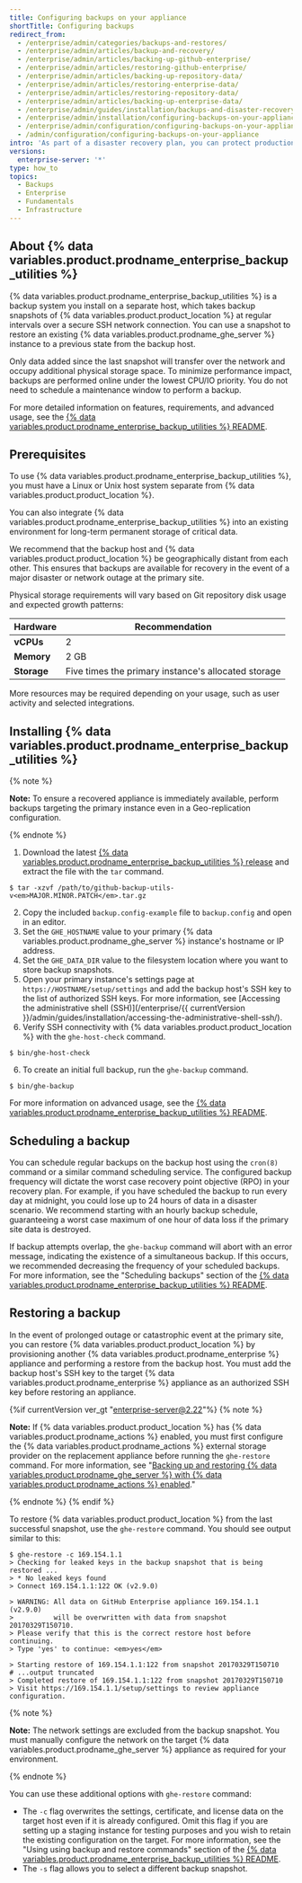 ```yaml
---
title: Configuring backups on your appliance
shortTitle: Configuring backups
redirect_from:
  - /enterprise/admin/categories/backups-and-restores/
  - /enterprise/admin/articles/backup-and-recovery/
  - /enterprise/admin/articles/backing-up-github-enterprise/
  - /enterprise/admin/articles/restoring-github-enterprise/
  - /enterprise/admin/articles/backing-up-repository-data/
  - /enterprise/admin/articles/restoring-enterprise-data/
  - /enterprise/admin/articles/restoring-repository-data/
  - /enterprise/admin/articles/backing-up-enterprise-data/
  - /enterprise/admin/guides/installation/backups-and-disaster-recovery/
  - /enterprise/admin/installation/configuring-backups-on-your-appliance
  - /enterprise/admin/configuration/configuring-backups-on-your-appliance
  - /admin/configuration/configuring-backups-on-your-appliance
intro: 'As part of a disaster recovery plan, you can protect production data on {% data variables.product.product_location %} by configuring automated backups.'
versions:
  enterprise-server: '*'
type: how_to
topics:
  - Backups
  - Enterprise
  - Fundamentals
  - Infrastructure
---
```

## About {% data variables.product.prodname_enterprise_backup_utilities %}

{% data variables.product.prodname_enterprise_backup_utilities %} is a backup system you install on a separate host, which takes backup snapshots of {% data variables.product.product_location %} at regular intervals over a secure SSH network connection. You can use a snapshot to restore an existing {% data variables.product.prodname_ghe_server %} instance to a previous state from the backup host.

Only data added since the last snapshot will transfer over the network and occupy additional physical storage space. To minimize performance impact, backups are performed online under the lowest CPU/IO priority. You do not need to schedule a maintenance window to perform a backup.

For more detailed information on features, requirements, and advanced usage, see the [{% data variables.product.prodname_enterprise_backup_utilities %} README](https://github.com/github/backup-utils#readme).

## Prerequisites

To use {% data variables.product.prodname_enterprise_backup_utilities %}, you must have a Linux or Unix host system separate from {% data variables.product.product_location %}.

You can also integrate {% data variables.product.prodname_enterprise_backup_utilities %} into an existing environment for long-term permanent storage of critical data.

We recommend that the backup host and {% data variables.product.product_location %} be geographically distant from each other. This ensures that backups are available for recovery in the event of a major disaster or network outage at the primary site.

Physical storage requirements will vary based on Git repository disk usage and expected growth patterns:

| Hardware | Recommendation |
| -------- | --------- |
| **vCPUs**  | 2 |
| **Memory** | 2 GB |
| **Storage** | Five times the primary instance's allocated storage |

More resources may be required depending on your usage, such as user activity and selected integrations.

## Installing {% data variables.product.prodname_enterprise_backup_utilities %}

{% note %}

**Note:** To ensure a recovered appliance is immediately available, perform backups targeting the primary instance even in a Geo-replication configuration.

{% endnote %}

1. Download the latest [{% data variables.product.prodname_enterprise_backup_utilities %} release](https://github.com/github/backup-utils/releases) and extract the file with the `tar` command.
  ```shell
  $ tar -xzvf /path/to/github-backup-utils-v<em>MAJOR.MINOR.PATCH</em>.tar.gz	  
  ```
2. Copy the included `backup.config-example` file to `backup.config` and open in an editor.
3. Set the `GHE_HOSTNAME` value to your primary {% data variables.product.prodname_ghe_server %} instance's hostname or IP address.
4. Set the `GHE_DATA_DIR` value to the filesystem location where you want to store backup snapshots.
5. Open your primary instance's settings page at `https://HOSTNAME/setup/settings` and add the backup host's SSH key to the list of authorized SSH keys. For more information, see [Accessing the administrative shell (SSH)](/enterprise/{{ currentVersion }}/admin/guides/installation/accessing-the-administrative-shell-ssh/).
5. Verify SSH connectivity with {% data variables.product.product_location %} with the `ghe-host-check` command.
  ```shell
  $ bin/ghe-host-check		  
  ```		  
  6. To create an initial full backup, run the `ghe-backup` command.
  ```shell
  $ bin/ghe-backup		  
  ```

For more information on advanced usage, see the [{% data variables.product.prodname_enterprise_backup_utilities %} README](https://github.com/github/backup-utils#readme).

## Scheduling a backup

You can schedule regular backups on the backup host using the `cron(8)` command or a similar command scheduling service. The configured backup frequency will dictate the worst case recovery point objective (RPO) in your recovery plan. For example, if you have scheduled the backup to run every day at midnight, you could lose up to 24 hours of data in a disaster scenario. We recommend starting with an hourly backup schedule, guaranteeing a worst case maximum of one hour of data loss if the primary site data is destroyed.

If backup attempts overlap, the `ghe-backup` command will abort with an error message, indicating the existence of a simultaneous backup. If this occurs, we recommended decreasing the frequency of your scheduled backups. For more information, see the "Scheduling backups" section of the [{% data variables.product.prodname_enterprise_backup_utilities %} README](https://github.com/github/backup-utils#scheduling-backups).

## Restoring a backup

In the event of prolonged outage or catastrophic event at the primary site, you can restore {% data variables.product.product_location %} by provisioning another {% data variables.product.prodname_enterprise %} appliance and performing a restore from the backup host. You must add the backup host's SSH key to the target {% data variables.product.prodname_enterprise %} appliance as an authorized SSH key before restoring an appliance.

{%if currentVersion ver_gt "enterprise-server@2.22"%}
{% note %}

**Note:** If {% data variables.product.product_location %} has {% data variables.product.prodname_actions %} enabled, you must first configure the {% data variables.product.prodname_actions %} external storage provider on the replacement appliance before running the `ghe-restore` command. For more information, see "[Backing up and restoring {% data variables.product.prodname_ghe_server %} with {% data variables.product.prodname_actions %} enabled](/admin/github-actions/backing-up-and-restoring-github-enterprise-server-with-github-actions-enabled)."

{% endnote %}
{% endif %}

To restore {% data variables.product.product_location %} from the last successful snapshot, use the `ghe-restore` command. You should see output similar to this:

```shell
$ ghe-restore -c 169.154.1.1
> Checking for leaked keys in the backup snapshot that is being restored ...
> * No leaked keys found
> Connect 169.154.1.1:122 OK (v2.9.0)

> WARNING: All data on GitHub Enterprise appliance 169.154.1.1 (v2.9.0)
>          will be overwritten with data from snapshot 20170329T150710.
> Please verify that this is the correct restore host before continuing.
> Type 'yes' to continue: <em>yes</em>

> Starting restore of 169.154.1.1:122 from snapshot 20170329T150710
# ...output truncated
> Completed restore of 169.154.1.1:122 from snapshot 20170329T150710
> Visit https://169.154.1.1/setup/settings to review appliance configuration.
```

{% note %}

**Note:** The network settings are excluded from the backup snapshot. You must manually configure the network on the target {% data variables.product.prodname_ghe_server %} appliance as required for your environment.

{% endnote %}

You can use these additional options with `ghe-restore` command:
- The `-c` flag overwrites the settings, certificate, and license data on the target host even if it is already configured. Omit this flag if you are setting up a staging instance for testing purposes and you wish to retain the existing configuration on the target. For more information, see the "Using using backup and restore commands" section of the [{% data variables.product.prodname_enterprise_backup_utilities %} README](https://github.com/github/backup-utils#using-the-backup-and-restore-commands).
- The `-s` flag allows you to select a different backup snapshot.
